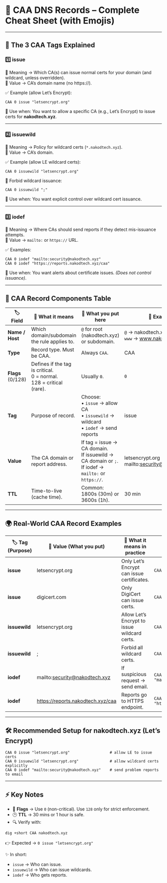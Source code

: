 # 🔐 CAA DNS Records – Complete Cheat Sheet (with Emojis)

---

## 📌 The 3 CAA Tags Explained

### 1️⃣ issue  
📌 Meaning → Which CA(s) can issue normal certs for your domain (and wildcard, unless overridden).  
📝 Value → CA’s domain name (no https://).  

✅ Example (allow Let’s Encrypt):  
```dns
CAA 0 issue "letsencrypt.org"
```  
🎯 Use when: You want to allow a specific CA (e.g., Let’s Encrypt) to issue certs for **nakodtech.xyz**.

---

### 2️⃣ issuewild  
📌 Meaning → Policy for wildcard certs (`*.nakodtech.xyz`).  
📝 Value → CA’s domain.  

✅ Example (allow LE wildcard certs):  
```dns
CAA 0 issuewild "letsencrypt.org"
```  

🚫 Forbid wildcard issuance:  
```dns
CAA 0 issuewild ";"
```  

🎯 Use when: You want explicit control over wildcard cert issuance.

---

### 3️⃣ iodef  
📌 Meaning → Where CAs should send reports if they detect mis-issuance attempts.  
📝 Value → `mailto:` or `https://` URL.  

✅ Examples:  
```dns
CAA 0 iodef "mailto:security@nakodtech.xyz"
CAA 0 iodef "https://reports.nakodtech.xyz/caa"
```  

🎯 Use when: You want alerts about certificate issues. *(Does not control issuance)*.

---

## 🧾 CAA Record Components Table

| 🏷️ Field        | 📝 What it means | 🔧 What you put here | 📌 Example |
|-----------------|------------------|----------------------|------------|
| **Name / Host** | Which domain/subdomain the rule applies to. | `@` for root (nakodtech.xyz) or subdomain. | `@` → nakodtech.xyz <br> `www` → www.nakodtech.xyz |
| **Type**        | Record type. Must be CAA. | Always `CAA`. | CAA |
| **Flags** (0/128) | Defines if the tag is critical. <br>0 = normal. <br>128 = critical (rare). | Usually `0`. | `0` |
| **Tag**         | Purpose of record. | Choose: <br>• `issue` → allow CA <br>• `issuewild` → wildcard <br>• `iodef` → send reports | issue |
| **Value**       | The CA domain or report address. | If tag = issue → CA domain. <br>If issuewild → CA domain or `;`. <br>If iodef → `mailto:` or `https://`. | letsencrypt.org <br> mailto:security@nakodtech.xyz |
| **TTL**         | Time-to-live (cache time). | Common: 1800s (30m) or 3600s (1h). | 30 min |

---

## 🌍 Real-World CAA Record Examples

| 🏷️ Tag (Purpose) | 🔧 Value (What you put) | 📌 What it means in practice | 🌍 Example |
|------------------|--------------------------|-----------------------------|------------|
| **issue**        | letsencrypt.org | Only Let’s Encrypt can issue certificates. | `CAA 0 issue "letsencrypt.org"` |
| **issue**        | digicert.com | Only DigiCert can issue certs. | `CAA 0 issue "digicert.com"` |
| **issuewild**    | letsencrypt.org | Allow Let’s Encrypt to issue wildcard certs. | `CAA 0 issuewild "letsencrypt.org"` |
| **issuewild**    | ; | Forbid all wildcard certs. | `CAA 0 issuewild ";"` |
| **iodef**        | mailto:security@nakodtech.xyz | If suspicious request → send email. | `CAA 0 iodef "mailto:security@nakodtech.xyz"` |
| **iodef**        | https://reports.nakodtech.xyz/caa | Reports go to HTTPS endpoint. | `CAA 0 iodef "https://reports.nakodtech.xyz/caa"` |

---

## 🛠️ Recommended Setup for nakodtech.xyz (Let’s Encrypt)

```dns
CAA 0 issue "letsencrypt.org"                  # allow LE to issue certs
CAA 0 issuewild "letsencrypt.org"              # allow wildcard certs explicitly
CAA 0 iodef "mailto:security@nakodtech.xyz"    # send problem reports to email
```

---

## ⚡ Key Notes

- 🔢 **Flags** → Use `0` (non-critical). Use `128` only for strict enforcement.  
- 🕑 **TTL** → 30 mins or 1 hour is safe.  
- 🔍 Verify with:  
```bash
dig +short CAA nakodtech.xyz
```
👉 Expected → `0 issue "letsencrypt.org"`

✨ In short:  
- `issue` → Who can issue.  
- `issuewild` → Who can issue wildcards.  
- `iodef` → Who gets reports.  
